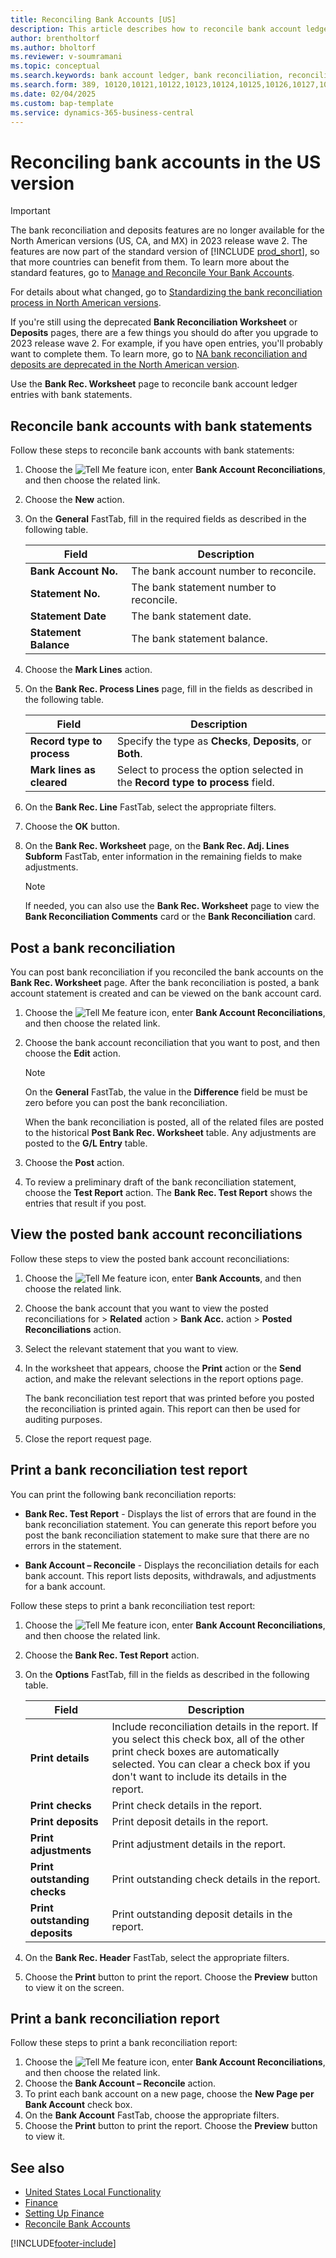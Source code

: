 ```yaml
---
title: Reconciling Bank Accounts [US]
description: This article describes how to reconcile bank account ledger entries with bank statements in the North American version.
author: brentholtorf
ms.author: bholtorf
ms.reviewer: v-soumramani
ms.topic: conceptual
ms.search.keywords: bank account ledger, bank reconciliation, reconciliation reports, bank account reconcile
ms.search.form: 389, 10120,10121,10122,10123,10124,10125,10126,10127,10128,10129,10130,10131,10133,10134
ms.date: 02/04/2025
ms.custom: bap-template
ms.service: dynamics-365-business-central
---
```


# Reconciling bank accounts in the US version

> [!IMPORTANT]
> The bank reconciliation and deposits features are no longer available for the North American versions (US, CA, and MX) in 2023 release wave 2. The features are now part of the standard version of [!INCLUDE [prod_short](../../includes/prod_short.md)], so that more countries can benefit from them. To learn more about the standard features, go to [Manage and Reconcile Your Bank Accounts](../../bank-manage-bank-accounts.md).
>
> For details about what changed, go to [Standardizing the bank reconciliation process in North American versions](/dynamics365-release-plan/2022wave1/smb/dynamics365-business-central/standardizing-bank-reconciliation-process-north-american-versions).
>
> If you're still using the deprecated **Bank Reconciliation Worksheet** or **Deposits** pages, there are a few things you should do after you upgrade to 2023 release wave 2. For example, if you have open entries, you'll probably want to complete them. To learn more, go to [NA bank reconciliation and deposits are deprecated in the North American version](/dynamics365/business-central/dev-itpro/upgrade/deprecated-features-na-bank-rec).

Use the **Bank Rec. Worksheet** page to reconcile bank account ledger entries with bank statements.

## Reconcile bank accounts with bank statements

Follow these steps to reconcile bank accounts with bank statements:

1. Choose the ![Tell Me feature](../../media/ui-search/search_small.png "Tell me what you want to do") icon, enter **Bank Account Reconciliations**, and then choose the related link.
1. Choose the **New** action.  
1. On the **General** FastTab, fill in the required fields as described in the following table.  

    |Field|Description|  
    |---------------------------------|---------------------------------------|  
    |**Bank Account No.**|The bank account number to reconcile.|  
    |**Statement No.**|The bank statement number to reconcile.|  
    |**Statement Date**|The bank statement date.|  
    |**Statement Balance**|The bank statement balance.|  

1. Choose the **Mark Lines** action.  
1. On the **Bank Rec. Process Lines** page, fill in the fields as described in the following table.  

    |Field|Description|  
    |---------------------------------|---------------------------------------|  
    |**Record type to process**|Specify the type as **Checks**, **Deposits**, or **Both**.|  
    |**Mark lines as cleared**|Select to process the option selected in the **Record type to process** field.|  

1. On the **Bank Rec. Line** FastTab, select the appropriate filters.  
1. Choose the **OK** button.  
1. On the **Bank Rec. Worksheet** page, on the **Bank Rec. Adj. Lines Subform** FastTab, enter information in the remaining fields to make adjustments.  

    > [!NOTE]  
    > If needed, you can also use the **Bank Rec. Worksheet** page to view the **Bank Reconciliation Comments** card or the **Bank Reconciliation** card.

## Post a bank reconciliation

You can post bank reconciliation if you reconciled the bank accounts on the **Bank Rec. Worksheet** page. After the bank reconciliation is posted, a bank account statement is created and can be viewed on the bank account card.  

1. Choose the ![Tell Me feature](../../media/ui-search/search_small.png "Tell me what you want to do") icon, enter **Bank Account Reconciliations**, and then choose the related link.
1. Choose the bank account reconciliation that you want to post, and then choose the **Edit** action.  

    > [!NOTE]  
    > On the **General** FastTab, the value in the **Difference** field be must be zero before you can post the bank reconciliation.  

    When the bank reconciliation is posted, all of the related files are posted to the historical **Post Bank Rec. Worksheet** table. Any adjustments are posted to the **G/L Entry** table.  

1. Choose the **Post** action.  
1. To review a preliminary draft of the bank reconciliation statement, choose the **Test Report** action. The **Bank Rec. Test Report** shows the entries that result if you post.  

## View the posted bank account reconciliations

Follow these steps to view the posted bank account reconciliations:

1. Choose the ![Tell Me feature](../../media/ui-search/search_small.png "Tell me what you want to do") icon, enter **Bank Accounts**, and then choose the related link.
1. Choose the bank account that you want to view the posted reconciliations for > **Related** action > **Bank Acc.** action > **Posted Reconciliations** action.  
1. Select the relevant statement that you want to view.  
1. In the worksheet that appears, choose the **Print** action or the **Send** action, and make the relevant selections in the report options page.  

    The bank reconciliation test report that was printed before you posted the reconciliation is printed again. This report can then be used for auditing purposes.  
1. Close the report request page.  

## Print a bank reconciliation test report

You can print the following bank reconciliation reports:  

- **Bank Rec. Test Report** - Displays the list of errors that are found in the bank reconciliation statement. You can generate this report before you post the bank reconciliation statement to make sure that there are no errors in the statement.  

- **Bank Account – Reconcile** - Displays the reconciliation details for each bank account. This report lists deposits, withdrawals, and adjustments for a bank account.

Follow these steps to print a bank reconciliation test report:

1. Choose the ![Tell Me feature](../../media/ui-search/search_small.png "Tell me what you want to do") icon, enter **Bank Account Reconciliations**, and then choose the related link.  
1. Choose the **Bank Rec. Test Report** action.  
1. On the **Options** FastTab, fill in the fields as described in the following table.  

    |Field|Description|  
    |---------------------------------|---------------------------------------|  
    |**Print details**|Include reconciliation details in the report. If you select this check box, all of the other print check boxes are automatically selected. You can clear a check box if you don't want to include its details in the report.|  
    |**Print checks**|Print check details in the report.|  
    |**Print deposits**|Print deposit details in the report.|  
    |**Print adjustments**|Print adjustment details in the report.|  
    |**Print outstanding checks**|Print outstanding check details in the report.|  
    |**Print outstanding deposits**|Print outstanding deposit details in the report.|  

1. On the **Bank Rec. Header** FastTab, select the appropriate filters.  
1. Choose the **Print** button to print the report. Choose the **Preview** button to view it on the screen.  

## Print a bank reconciliation report

Follow these steps to print a bank reconciliation report:

1. Choose the ![Tell Me feature](../../media/ui-search/search_small.png "Tell me what you want to do") icon, enter **Bank Account Reconciliations**, and then choose the related link.  
1. Choose the **Bank Account – Reconcile** action.  
1. To print each bank account on a new page, choose the **New Page per Bank Account** check box.  
1. On the **Bank Account** FastTab, choose the appropriate filters.  
1. Choose the **Print** button to print the report. Choose the **Preview** button to view it.  

## See also

- [United States Local Functionality](united-states-local-functionality.md)  
- [Finance](../../finance.md)  
- [Setting Up Finance](../../finance.md)  
- [Reconcile Bank Accounts](../../bank-how-reconcile-bank-accounts-separately.md)  

[!INCLUDE[footer-include](../../includes/footer-banner.md)]